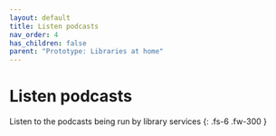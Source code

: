 ```yaml
---
layout: default
title: Listen podcasts
nav_order: 4
has_children: false
parent: "Prototype: Libraries at home"
---
```


# Listen podcasts

Listen to the podcasts being run by library services
{: .fs-6 .fw-300 }

